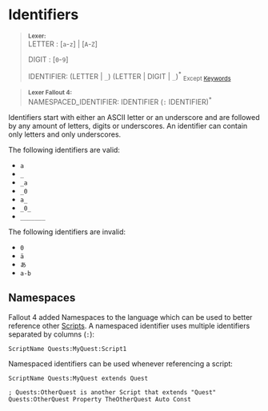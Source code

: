 # Identifiers

> **<sup>Lexer:</sup>**\
> LETTER : [`a`-`z`] | [`A`-`Z`]
>
> DIGIT : [`0`-`9`]
>
> IDENTIFIER: (LETTER | `_`) (LETTER | DIGIT | `_`)<sup>\*</sup> <sub>Except [Keywords](./Keywords.md)</sub>

> **<sup>Lexer Fallout 4:</sup>**\
> NAMESPACED_IDENTIFIER: IDENTIFIER (`:` IDENTIFIER)<sup>\*</sup>

Identifiers start with either an ASCII letter or an underscore and are followed by any amount of letters, digits or underscores. An identifier can contain only letters and only underscores.

The following identifiers are valid:

- `a`
- `_`
- `_a`
- `_0`
- `a_`
- `_0_`
- `_______`

The following identifiers are invalid:

- `0`
- `ä`
- `あ`
- `a-b`

## Namespaces

Fallout 4 added Namespaces to the language which can be used to better reference other [Scripts](../Concepts/Scripts.md). A namespaced identifier uses multiple identifiers separated by columns (`:`):

```papyrus
ScriptName Quests:MyQuest:Script1
```

Namespaced identifiers can be used whenever referencing a script:

```papyrus
ScriptName Quests:MyQuest extends Quest

; Quests:OtherQuest is another Script that extends "Quest"
Quests:OtherQuest Property TheOtherQuest Auto Const
```

